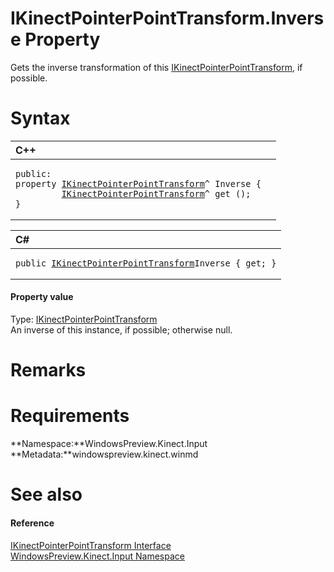 IKinectPointerPointTransform.Inverse Property  
=============================================  

Gets the inverse transformation of this [IKinectPointerPointTransform](../../IKinectPointerPointTrans.md), if possible. <span id="syntaxSection"></span>

Syntax  
======  

<table>
<colgroup>
<col width="100%" />
</colgroup>
<thead>
<tr class="header">
<th align="left">C++</th>
</tr>
</thead>
<tbody>
<tr class="odd">
<td align="left"><pre><code>public:  
property <a href="../../IKinectPointerPointTrans.md">IKinectPointerPointTransform</a>^ Inverse {  
         <a href="../../IKinectPointerPointTrans.md">IKinectPointerPointTransform</a>^ get ();  
}</code></pre></td>
</tr>
</tbody>
</table>

<table>
<colgroup>
<col width="100%" />
</colgroup>
<thead>
<tr class="header">
<th align="left">C#</th>
</tr>
</thead>
<tbody>
<tr class="odd">
<td align="left"><pre><code>public <a href="../../IKinectPointerPointTrans.md">IKinectPointerPointTransform</a>Inverse { get; }</code></pre></td>
</tr>
</tbody>
</table>

<span id="ID4EW"></span>
#### Property value  

Type: [IKinectPointerPointTransform](../../IKinectPointerPointTrans.md)  
An inverse of this instance, if possible; otherwise null.  

<span id="remarks"></span>

Remarks  
=======  

<span id="requirements"></span>

Requirements  
============  

**Namespace:**WindowsPreview.Kinect.Input  
**Metadata:**windowspreview.kinect.winmd  

<span id="ID4EGB"></span>

See also  
========  

<span id="ID4EIB"></span>
#### Reference  

[IKinectPointerPointTransform Interface](../../IKinectPointerPointTrans.md)  
 [WindowsPreview.Kinect.Input Namespace](../../../Kinect.Input.md)  



<!--Please do not edit the data in the comment block below.-->
<!--
TOCTitle : Inverse Property
RLTitle : IKinectPointerPointTransform.Inverse Property
KeywordK : Inverse property
KeywordK : IKinectPointerPointTransform.Inverse property
KeywordF : WindowsPreview.Kinect.Input.IKinectPointerPointTransform.Inverse
KeywordF : IKinectPointerPointTransform.Inverse
KeywordF : Inverse
KeywordF : WindowsPreview.Kinect.Input.IKinectPointerPointTransform.Inverse
KeywordA : P:WindowsPreview.Kinect.Input.IKinectPointerPointTransform.Inverse
AssetID : P:WindowsPreview.Kinect.Input.IKinectPointerPointTransform.Inverse
Locale : en-us
CommunityContent : 1
APIType : Managed
APILocation : windowspreview.kinect.winmd
APIName : WindowsPreview.Kinect.Input.IKinectPointerPointTransform.Inverse
TargetOS : Windows
TopicType : kbSyntax
DevLang : VB
DevLang : CSharp
DevLang : JavaScript
DevLang : C++
DocSet : K4Wv2
ProjType : K4Wv2Proj
Technology : Kinect for Windows
Product : Kinect for Windows SDK v2
productversion : 20
-->
